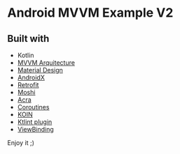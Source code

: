 # Android MVVM Example V2

## Built with
*  Kotlin
* [MVVM Arquitecture](https://developer.android.com/jetpack/docs/guide)
* [Material Design](https://developer.android.com/guide/topics/ui/look-and-feel)
* [AndroidX](https://developer.android.com/jetpack/androidx)
* [Retrofit](https://github.com/square/retrofit)
* [Moshi](https://github.com/square/moshi)
* [Acra](https://github.com/ACRA/acra)
* [Coroutines](https://developer.android.com/topic/libraries/architecture/coroutines)
* [KOIN](https://github.com/InsertKoinIO/koin)
* [Ktlint plugin](https://github.com/jeremymailen/kotlinter-gradle)
* [ViewBinding](https://developer.android.com/topic/libraries/view-binding)


Enjoy it ;)
